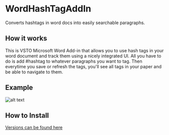 # WordHashTagAddIn
Converts hashtags in word docs into easily searchable paragraphs.

## How it works
This is VSTO Microsoft Word Add-in that allows you to use hash tags in your word document and track them using a nicely integrated UI.
All you have to do is add #hashtag to whatever paragraphs you want to tag.  Then everytime you save or refresh the tags, you'll see all
tags in your paper and be able to navigate to them.

## Example
![alt text](https://raw.githubusercontent.com/chrisevans9629/WordHashTagAddIn/master/WordHashTagAddIn/Screenshots/Example1.PNG)

## How to Install
[Versions can be found here](https://github.com/chrisevans9629/WordHashTagAddIn/tree/master/WordHashTagAddIn/Releases)
